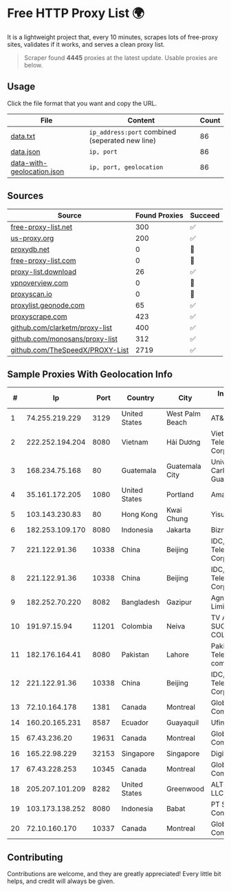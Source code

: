 
# Free HTTP Proxy List 🌍

It is a lightweight project that, every 10 minutes, scrapes lots of free-proxy sites, validates if it works, and serves a clean proxy list.


> Scraper found **4445** proxies at the latest update. Usable proxies are below.

## Usage

Click the file format that you want and copy the URL.


|File|Content|Count|
|----|-------|-----|
|[data.txt](https://raw.githubusercontent.com/themiralay/Proxy-List-World/master/data.txt)|`ip_address:port` combined (seperated new line)|86|
|[data.json](https://raw.githubusercontent.com/themiralay/Proxy-List-World/master/data.json)|`ip, port`|86|
|[data-with-geolocation.json](https://raw.githubusercontent.com/themiralay/Proxy-List-World/master/data-with-geolocation.json)|`ip, port, geolocation`|86|

## Sources

|Source|Found Proxies|Succeed|
|------|-------------|-------|
|[free-proxy-list.net](https://free-proxy-list.net)|300|✅|
|[us-proxy.org](https://www.us-proxy.org)|200|✅|
|[proxydb.net](http://proxydb.net)|0|🚫|
|[free-proxy-list.com](https://free-proxy-list.com/?page=&port=&type%5B%5D=http&type%5B%5D=https&up_time=0&search=Search)|0|🚫|
|[proxy-list.download](https://www.proxy-list.download/HTTP)|26|✅|
|[vpnoverview.com](https://vpnoverview.com/privacy/anonymous-browsing/free-proxy-servers)|0|🚫|
|[proxyscan.io](https://www.proxyscan.io)|0|🚫|
|[proxylist.geonode.com](https://proxylist.geonode.com/api/proxy-list?limit=300&page=1&sort_by=lastChecked&sort_type=desc&protocols=http,https)|65|✅|
|[proxyscrape.com](https://api.proxyscrape.com/v2/?request=displayproxies&protocol=http&timeout=10000&country=all&ssl=all&anonymity=all)|423|✅|
|[github.com/clarketm/proxy-list](https://raw.githubusercontent.com/clarketm/proxy-list/master/proxy-list-raw.txt)|400|✅|
|[github.com/monosans/proxy-list](https://raw.githubusercontent.com/monosans/proxy-list/main/proxies/http.txt)|312|✅|
|[github.com/TheSpeedX/PROXY-List](https://raw.githubusercontent.com/TheSpeedX/PROXY-List/master/http.txt)|2719|✅|


## Sample Proxies With Geolocation Info

|#|Ip|Port|Country|City|Internet Service Provider|
|-|--|----|-------|----|-------------------------|
|1|74.255.219.229|3129|United States|West Palm Beach|AT&T Corp.|
|2|222.252.194.204|8080|Vietnam|Hải Dương|VietNam Post and Telecom Corporation|
|3|168.234.75.168|80|Guatemala|Guatemala City|Universidad de San Carlos de Guatemala|
|4|35.161.172.205|1080|United States|Portland|Amazon.com, Inc.|
|5|103.143.230.83|80|Hong Kong|Kwai Chung|Yisu Cloud LTD|
|6|182.253.109.170|8080|Indonesia|Jakarta|Biznet Metronet|
|7|221.122.91.36|10338|China|Beijing|IDC, China Telecommunications Corporation|
|8|221.122.91.36|10338|China|Beijing|IDC, China Telecommunications Corporation|
|9|182.252.70.220|8082|Bangladesh|Gazipur|Agni Systems Limited|
|10|191.97.15.94|11201|Colombia|Neiva|TV AZTECA SUCURSAL COLOMBIA|
|11|182.176.164.41|8080|Pakistan|Lahore|Pakistan Telecommuication company limited|
|12|221.122.91.36|10338|China|Beijing|IDC, China Telecommunications Corporation|
|13|72.10.164.178|1381|Canada|Montreal|GloboTech Communications|
|14|160.20.165.231|8587|Ecuador|Guayaquil|Ufinet Panama S.A.|
|15|67.43.236.20|19631|Canada|Montreal|GloboTech Communications|
|16|165.22.98.229|32153|Singapore|Singapore|DigitalOcean, LLC|
|17|67.43.228.253|10345|Canada|Montreal|GloboTech Communications|
|18|205.207.101.209|8282|United States|Greenwood|ALTIUS Broadband, LLC|
|19|103.173.138.252|8080|Indonesia|Babat|PT Serayu Multi Connection|
|20|72.10.160.170|10337|Canada|Montreal|GloboTech Communications|



## Contributing

Contributions are welcome, and they are greatly appreciated! Every
little bit helps, and credit will always be given.

